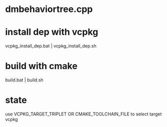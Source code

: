 # dmbehaviortree.cpp

# install dep with vcpkg

vcpkg_install_dep.bat | vcpkg_install_dep.sh

# build with cmake

build.bat | build.sh

# state
use VCPKG_TARGET_TRIPLET OR CMAKE_TOOLCHAIN_FILE to select target vcpkg